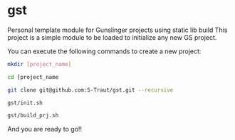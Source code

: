 # gst
Personal template module for Gunslinger projects using static lib build
This project is a simple module to be loaded to initialize any new GS project.

You can execute the following commands to create a new project:
```bash
mkdir [project_name]
```

```bash
cd [project_name
```

```bash
git clone git@github.com:S-Traut/gst.git --recursive
```

```bash
gst/init.sh
```

```bash
gst/build_prj.sh
```

And you are ready to go!!
